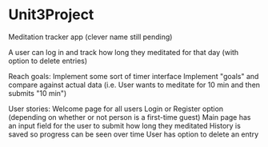 # Unit3Project

Meditation tracker app (clever name still pending)

A user can log in and track how long they meditated for that day (with option to delete entries)

Reach goals: 
Implement some sort of timer interface 
Implement "goals" and compare against actual data (i.e. User wants to meditate for 10 min and then submits "10 min")

User stories:
Welcome page for all users
Login or Register option (depending on whether or not person is a first-time guest)
Main page has an input field for the user to submit how long they meditated 
History is saved so progress can be seen over time
User has option to delete an entry
